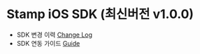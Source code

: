 # Stamp iOS SDK (최신버전 v1.0.0)

- SDK 변경 이력 [Change Log](https://github.com/adbcsdk/Stamp_SDK_iOS/wiki/StampSDK-%EB%B3%80%EA%B2%BD-%EC%9D%B4%EB%A0%A5)
- SDK 연동 가이드 [Guide](https://github.com/adbcsdk/Stamp_SDK_iOS/wiki/StampSDK-iOS-Guilde)
